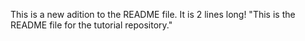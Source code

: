 This is a new adition to the README file.
It is 2 lines long!
"This is the README file for the tutorial repository."

